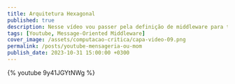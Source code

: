 ```yaml
---
title: Arquitetura Hexagonal
published: true
description: Nesse vídeo vou passer pela definição de middleware para tentar explicar o que é uma mensageria. Depois vou mostrar como podemos caracterizar as mensagerias existentes de forma que isso pode te ajudar a entender melhor o que está acontecendo.
tags: [Youtube, Message-Oriented Middleware]
cover_image: /assets/computacao-critica/capa-video-09.png
permalink: /posts/youtube-mensageria-ou-mom
publish_date: 2023-10-31 15:00:00 +0300
---
```



{% youtube 9y41JGYtNWg %}